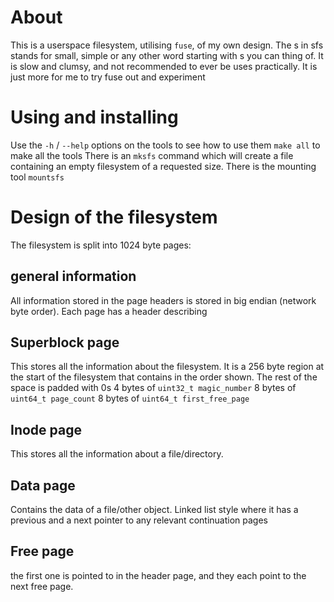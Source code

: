 
# About

This is a userspace filesystem, utilising `fuse`, of my own design.
The s in sfs stands for small, simple or any other word starting with s you can thing of.
It is slow and clumsy, and not recommended to ever be uses practically. It is just more for me to try fuse out and experiment

# Using and installing

Use the `-h` / `--help` options on the tools to see how to use them
`make all` to make all the tools
There is an `mksfs` command which will create a file containing an empty filesystem of a requested size.
There is the mounting tool `mountsfs`

# Design of the filesystem

The filesystem is split into 1024 byte pages:

## general information

All information stored in the page headers is stored in big endian (network byte order).
Each page has a header describing 

## Superblock page

This stores all the information about the filesystem. It is a 256 byte region at the start of the filesystem that contains in the order shown. The rest of the space is padded with 0s
4 bytes of `uint32_t magic_number`
8 bytes of `uint64_t page_count`
8 bytes of `uint64_t first_free_page`

## Inode page

This stores all the information about a file/directory.

## Data page

Contains the data of a file/other object. Linked list style where it has a previous and a next pointer to any relevant continuation pages
 
## Free page

 the first one is pointed to in the header page, and they each point to the next free page.
